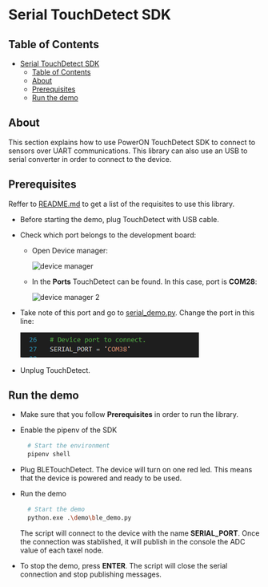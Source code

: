 # Serial TouchDetect SDK

## Table of Contents

- [Serial TouchDetect SDK](#serial-touchdetect-sdk)
  - [Table of Contents](#table-of-contents)
  - [About](#about)
  - [Prerequisites](#prerequisites)
  - [Run the demo](#run-the-demo)

## About

This section explains how to use PowerON TouchDetect SDK to connect to sensors over UART communications. This library can also use an USB to serial converter in order to connect to the device.

## Prerequisites

Reffer to [README.md](README.md) to get a list of the requisites to use this library.

- Before starting the demo, plug TouchDetect with USB cable.

- Check which port belongs to the development board:
  - Open Device manager:

     ![device manager](img/device_manager_1.png)

  - In the **Ports** TouchDetect can be found. In this case, port is **COM28**:

     ![device manager 2](img/device_manager_2.png)

- Take note of this port and go to [serial_demo.py](demo/serial_demo.py). Change the port in this line:

    ![change serial port here](img/serial_demo_port.png)

- Unplug TouchDetect.

## Run the demo

- Make sure that you follow **Prerequisites** in order to run the library.

- Enable the pipenv of the SDK

  ```bash
    # Start the environment
    pipenv shell
  ```

- Plug BLETouchDetect. The device will turn on one red led. This means that the device is powered and ready to be used.

- Run the demo

  ```bash
    # Start the demo
    python.exe .\demo\ble_demo.py
  ```

  The script will connect to the device with the name **SERIAL_PORT**. Once the connection was stablished, it will publish in the console the ADC value of each taxel node.

- To stop the demo, press **ENTER**. The script will close the serial connection and stop publishing messages.
